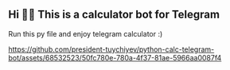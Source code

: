 ## Hi 👋🏻 This is a calculator bot for Telegram

Run this py file and enjoy telegram calculator :)


https://github.com/president-tuychiyev/python-calc-telegram-bot/assets/68532523/50fc780e-780a-4f37-81ae-5966aa0087f4





